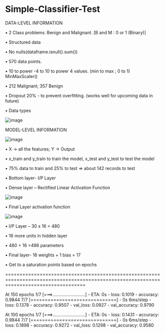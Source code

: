 # Simple-Classifier-Test
DATA-LEVEL INFORMATION

•	2 Class problems: Benign and Malignant. [B and M : 0 or 1 (Binary)]

•	Structured data

•	No nulls(dataframe.isnull().sum())

•	570 data points.

•	10 to power -4 to 10 to power 4 values. (min to max ; 0 to 1) MinMaxScaler()

•	212 Malignant; 357 Benign

•	Dropout 20% - to prevent overfitting. (works well for upcoming data in future)

•	Data types

![image](https://user-images.githubusercontent.com/40331004/207312346-3167a295-6523-41ca-8873-2ff4b69949c4.png)


MODEL-LEVEL INFORMATION

![image](https://user-images.githubusercontent.com/40331004/207312622-fc7331f9-95be-42cf-b200-b0262ad5ccae.png)

•	X -> all the features; Y -> Output

•	x_train and y_train to train the model, x_test and y_test to test the model

•	75% data to train and 25% to test => about 142 records to test

•	Bottom layer- I/P Layer

•	Dense layer – Rectified Linear Activation Function 

![image](https://user-images.githubusercontent.com/40331004/207312697-25f6fac1-2a96-4d96-8d54-0d0208d22d40.png)

•	Final Layer activation function

![image](https://user-images.githubusercontent.com/40331004/207312734-d5be22e0-2614-4838-86a1-f3ded7a2ef8c.png)

•	I/P Layer – 30 x 16 = 480

•	16 more units in hidden layer 

•	480 + 16 =496 parameters

•	Final layer- 16 weights + 1 bias = 17

•	Get to a saturation points based on epochs

========================================================================================================================================

At 150 epochs  1/7 [===>..........................] - ETA: 0s - loss: 0.1019 - accuracy: 0.9844                                                                                 7/7 [==============================] - 0s 6ms/step - loss: 0.1378 - accuracy: 0.9507 - val_loss: 0.0927 - val_accuracy: 0.9790

At 100 epochs
 1/7 [===>..........................] - ETA: 0s - loss: 0.1431 - accuracy: 0.9844                                                                                 7/7 [==============================] - 0s 6ms/step - loss: 0.1898 - accuracy: 0.9272 - val_loss: 0.1298 - val_accuracy: 0.9580
